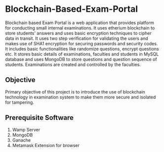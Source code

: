 # Blockchain-Based-Exam-Portal
Blockchain based Exam Portal is a web application that provides platform for conducting small internal examinations. It uses etherium blockchain to store students' answers and uses basic encryption techniques to cipher data in transit.
It uses two step verification for validating the users and makes use of SHA1 encryption for securing passwords and security codes.
It includes basic functionalities like randomize questions, encrypt questions etc.
It stores basic details of examinations, faculties and students in MySQL database and uses MongoDB to store questions and question sequence of students.
Examinations are created and controlled by the faculties.
## Objective
Primary objective of this project is to introduce the use of blockchain technology in examination system to make them more secure and isolated for tampering.
## Prerequisite Software
1. Wamp Server
2. MongoDB
3. Ganache
4. Metamask Extension for browser
